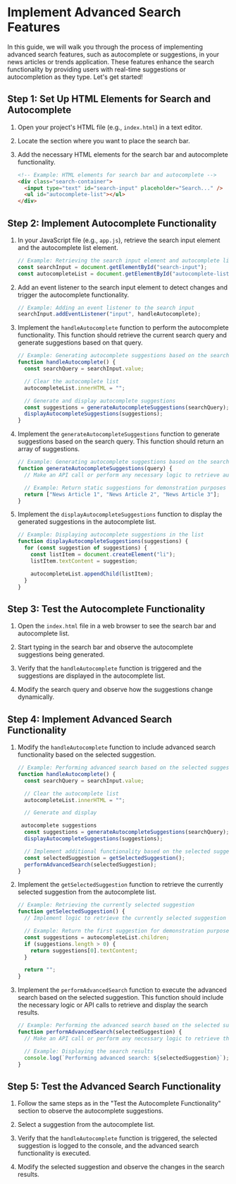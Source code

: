 # Implement Advanced Search Features

In this guide, we will walk you through the process of implementing advanced search features, such as autocomplete or suggestions, in your news articles or trends application. These features enhance the search functionality by providing users with real-time suggestions or autocompletion as they type. Let's get started!

## Step 1: Set Up HTML Elements for Search and Autocomplete

1. Open your project's HTML file (e.g., `index.html`) in a text editor.

2. Locate the section where you want to place the search bar.

3. Add the necessary HTML elements for the search bar and autocomplete functionality.

    ```html
    <!-- Example: HTML elements for search bar and autocomplete -->
    <div class="search-container">
      <input type="text" id="search-input" placeholder="Search..." />
      <ul id="autocomplete-list"></ul>
    </div>
    ```

## Step 2: Implement Autocomplete Functionality

1. In your JavaScript file (e.g., `app.js`), retrieve the search input element and the autocomplete list element.
    
    ```javascript
    // Example: Retrieving the search input element and autocomplete list element
    const searchInput = document.getElementById("search-input");
    const autocompleteList = document.getElementById("autocomplete-list");
    ```

2. Add an event listener to the search input element to detect changes and trigger the autocomplete functionality.

    ```javascript
    // Example: Adding an event listener to the search input
    searchInput.addEventListener("input", handleAutocomplete);
    ```

3. Implement the `handleAutocomplete` function to perform the autocomplete functionality. This function should retrieve the current search query and generate suggestions based on that query.

    ```javascript
    // Example: Generating autocomplete suggestions based on the search query
    function handleAutocomplete() {
      const searchQuery = searchInput.value;
    
      // Clear the autocomplete list
      autocompleteList.innerHTML = "";
    
      // Generate and display autocomplete suggestions
      const suggestions = generateAutocompleteSuggestions(searchQuery);
      displayAutocompleteSuggestions(suggestions);
    }
    ```

4. Implement the `generateAutocompleteSuggestions` function to generate suggestions based on the search query. This function should return an array of suggestions.
    
    ```javascript
    // Example: Generating autocomplete suggestions based on the search query
    function generateAutocompleteSuggestions(query) {
      // Make an API call or perform any necessary logic to retrieve autocomplete suggestions based on the query
    
      // Example: Return static suggestions for demonstration purposes
      return ["News Article 1", "News Article 2", "News Article 3"];
    }
    ```

5. Implement the `displayAutocompleteSuggestions` function to display the generated suggestions in the autocomplete list.

    ```javascript
    // Example: Displaying autocomplete suggestions in the list
    function displayAutocompleteSuggestions(suggestions) {
      for (const suggestion of suggestions) {
        const listItem = document.createElement("li");
        listItem.textContent = suggestion;
    
        autocompleteList.appendChild(listItem);
      }
    }
    ```

## Step 3: Test the Autocomplete Functionality

1. Open the `index.html` file in a web browser to see the search bar and autocomplete list.

2. Start typing in the search bar and observe the autocomplete suggestions being generated.

3. Verify that the `handleAutocomplete` function is triggered and the suggestions are displayed in the autocomplete list.

4. Modify the search query and observe how the suggestions change dynamically.

## Step 4: Implement Advanced Search Functionality

1. Modify the `handleAutocomplete` function to include advanced search functionality based on the selected suggestion.
    
    ```javascript
    // Example: Performing advanced search based on the selected suggestion
    function handleAutocomplete() {
      const searchQuery = searchInput.value;
    
      // Clear the autocomplete list
      autocompleteList.innerHTML = "";
    
      // Generate and display
    
     autocomplete suggestions
      const suggestions = generateAutocompleteSuggestions(searchQuery);
      displayAutocompleteSuggestions(suggestions);
    
      // Implement additional functionality based on the selected suggestion
      const selectedSuggestion = getSelectedSuggestion();
      performAdvancedSearch(selectedSuggestion);
    }
    ```

2. Implement the `getSelectedSuggestion` function to retrieve the currently selected suggestion from the autocomplete list.

    ```javascript
    // Example: Retrieving the currently selected suggestion
    function getSelectedSuggestion() {
      // Implement logic to retrieve the currently selected suggestion from the autocomplete list
    
      // Example: Return the first suggestion for demonstration purposes
      const suggestions = autocompleteList.children;
      if (suggestions.length > 0) {
        return suggestions[0].textContent;
      }
    
      return "";
    }
    ```

3. Implement the `performAdvancedSearch` function to execute the advanced search based on the selected suggestion. This function should include the necessary logic or API calls to retrieve and display the search results.

    ```javascript
    // Example: Performing the advanced search based on the selected suggestion
    function performAdvancedSearch(selectedSuggestion) {
      // Make an API call or perform any necessary logic to retrieve the search results based on the selected suggestion
    
      // Example: Displaying the search results
      console.log(`Performing advanced search: ${selectedSuggestion}`);
    }
    ```

## Step 5: Test the Advanced Search Functionality

1. Follow the same steps as in the "Test the Autocomplete Functionality" section to observe the autocomplete suggestions.

2. Select a suggestion from the autocomplete list.

3. Verify that the `handleAutocomplete` function is triggered, the selected suggestion is logged to the console, and the advanced search functionality is executed.

4. Modify the selected suggestion and observe the changes in the search results.

